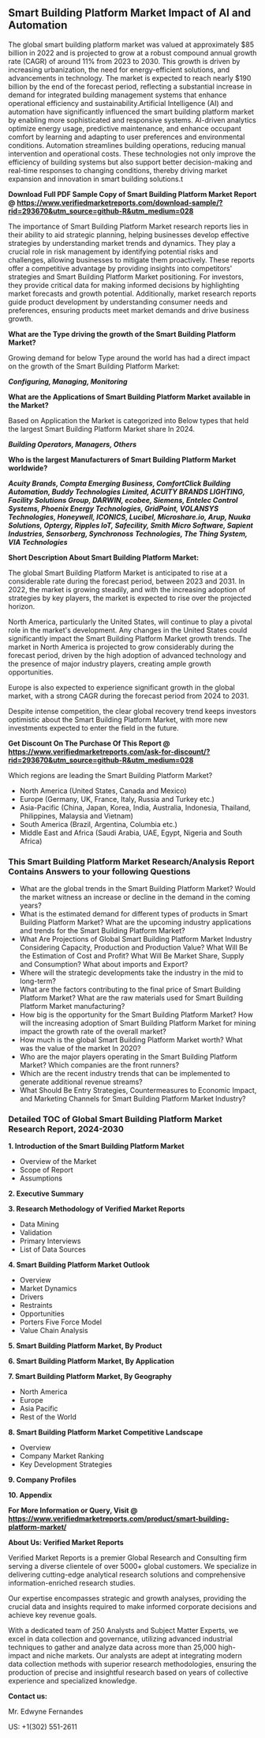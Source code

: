<h2>Smart Building Platform Market Impact of AI and Automation</h2>The global smart building platform market was valued at approximately $85 billion in 2022 and is projected to grow at a robust compound annual growth rate (CAGR) of around 11% from 2023 to 2030. This growth is driven by increasing urbanization, the need for energy-efficient solutions, and advancements in technology. The market is expected to reach nearly $190 billion by the end of the forecast period, reflecting a substantial increase in demand for integrated building management systems that enhance operational efficiency and sustainability.Artificial Intelligence (AI) and automation have significantly influenced the smart building platform market by enabling more sophisticated and responsive systems. AI-driven analytics optimize energy usage, predictive maintenance, and enhance occupant comfort by learning and adapting to user preferences and environmental conditions. Automation streamlines building operations, reducing manual intervention and operational costs. These technologies not only improve the efficiency of building systems but also support better decision-making and real-time responses to changing conditions, thereby driving market expansion and innovation in smart building solutions.t</p><p id="" class=""><strong>Download Full PDF Sample Copy of Smart Building Platform Market Report @ <a href="https://www.verifiedmarketreports.com/download-sample/?rid=293670&utm_source=github-R&utm_medium=028" target="_blank">https://www.verifiedmarketreports.com/download-sample/?rid=293670&utm_source=github-R&utm_medium=028</a></strong></p><p>The importance of&nbsp;Smart Building Platform Market research reports lies in their ability to aid strategic planning, helping businesses develop effective strategies by understanding market trends and dynamics. They play a crucial role in risk management by identifying potential risks and challenges, allowing businesses to mitigate them proactively. These reports offer a competitive advantage by providing insights into competitors' strategies and Smart Building Platform Market positioning. For investors, they provide critical data for making informed decisions by highlighting market forecasts and growth potential. Additionally, market research reports guide product development by understanding consumer needs and preferences, ensuring products meet market demands and drive business growth.</p><p><strong>What are the&nbsp;Type driving the growth of the Smart Building Platform Market?</strong></p><p id="" class="">Growing demand for below Type around the world has had a direct impact on the growth of the Smart Building Platform Market:</p><em><strong>Configuring, Managing, Monitoring</strong></em></p><strong>What are the&nbsp;Applications&nbsp;of Smart Building Platform Market available in the Market?</strong></p><p id="" class="">Based on Application the Market is categorized into Below types that held the largest Smart Building Platform Market share In 2024.</p><em><strong>Building Operators, Managers, Others</strong></em></p><strong>Who is the largest Manufacturers of Smart Building Platform Market worldwide?</strong></p><p><em><strong>Acuity Brands, Compta Emerging Business, ComfortClick Building Automation, Buddy Technologies Limited, ACUITY BRANDS LIGHTING, Facility Solutions Group, DARWIN, ecobee, Siemens, Entelec Control Systems, Phoenix Energy Technologies, GridPoint, VOLANSYS Technologies, Honeywell, ICONICS, Lucibel, Microshare.io, Arup, Nuuka Solutions, Optergy, Ripples IoT, Safecility, Smith Micro Software, Sapient Industries, Sensorberg, Synchronoss Technologies, The Thing System, VIA Technologies</strong></em></p><p id="" class=""><strong>Short Description About Smart Building Platform Market:</strong></p><p>The global Smart Building Platform Market is anticipated to rise at a considerable rate during the forecast period, between 2023 and 2031. In 2022, the market is growing steadily, and with the increasing adoption of strategies by key players, the market is expected to rise over the projected horizon.</p><p>North America, particularly the United States, will continue to play a pivotal role in the market's development. Any changes in the United States could significantly impact the Smart Building Platform Market growth trends. The market in North America is projected to grow considerably during the forecast period, driven by the high adoption of advanced technology and the presence of major industry players, creating ample growth opportunities.</p><p>Europe is also expected to experience significant growth in the global market, with a strong CAGR during the forecast period from 2024 to 2031.</p><p>Despite intense competition, the clear global recovery trend keeps investors optimistic about the Smart Building Platform Market, with more new investments expected to enter the field in the future.</p><p id="" class=""><strong>Get Discount On The Purchase Of This Report @ <a href="https://www.verifiedmarketreports.com/ask-for-discount/?rid=293670&utm_source=github-R&utm_medium=028" target="_blank">https://www.verifiedmarketreports.com/ask-for-discount/?rid=293670&utm_source=github-R&utm_medium=028</a></strong></p>Which regions are leading the Smart Building Platform Market?</p><ul><li>North America (United States, Canada and Mexico)</li><li>Europe (Germany, UK, France, Italy, Russia and Turkey etc.)</li><li>Asia-Pacific (China, Japan, Korea, India, Australia, Indonesia, Thailand, Philippines, Malaysia and Vietnam)</li><li>South America (Brazil, Argentina, Columbia etc.)</li><li>Middle East and Africa (Saudi Arabia, UAE, Egypt, Nigeria and South Africa)</li></ul><h3 id="" class="">This Smart Building Platform Market Research/Analysis Report Contains Answers to your following Questions</h3><ul><li>What are the global trends in the Smart Building Platform Market? Would the market witness an increase or decline in the demand in the coming years?</li><li>What is the estimated demand for different types of products in Smart Building Platform Market? What are the upcoming industry applications and trends for the Smart Building Platform Market?</li><li>What Are Projections of Global Smart Building Platform Market Industry Considering Capacity, Production and Production Value? What Will Be the Estimation of Cost and Profit? What Will Be Market Share, Supply and Consumption? What about imports and Export?</li><li>Where will the strategic developments take the industry in the mid to long-term?</li><li>What are the factors contributing to the final price of Smart Building Platform Market? What are the raw materials used for Smart Building Platform Market manufacturing?</li><li>How big is the opportunity for the Smart Building Platform Market? How will the increasing adoption of Smart Building Platform Market for mining impact the growth rate of the overall market?</li><li>How much is the global Smart Building Platform Market worth? What was the value of the market In 2020?</li><li>Who are the major players operating in the Smart Building Platform Market? Which companies are the front runners?</li><li>Which are the recent industry trends that can be implemented to generate additional revenue streams?</li><li>What Should Be Entry Strategies, Countermeasures to Economic Impact, and Marketing Channels for Smart Building Platform Market Industry?</li></ul><h3 id="" class="">Detailed TOC of Global Smart Building Platform Market Research Report, 2024-2030</h3><p id="" class=""><strong>1. Introduction of the Smart Building Platform Market</strong></p><ul><li>Overview of the Market</li><li>Scope of Report</li><li>Assumptions</li></ul><p id="" class=""><strong>2. Executive Summary</strong></p><p id="" class=""><strong>3. Research Methodology of Verified Market Reports</strong></p><ul><li>Data Mining</li><li>Validation</li><li>Primary Interviews</li><li>List of Data Sources</li></ul><p id="" class=""><strong>4. Smart Building Platform Market Outlook</strong></p><ul><li>Overview</li><li>Market Dynamics</li><li>Drivers</li><li>Restraints</li><li>Opportunities</li><li>Porters Five Force Model</li><li>Value Chain Analysis</li></ul><p id="" class=""><strong>5. Smart Building Platform Market, By Product</strong></p><p id="" class=""><strong>6. Smart Building Platform Market, By Application</strong></p><p id="" class=""><strong>7. Smart Building Platform Market, By Geography</strong></p><ul><li>North America</li><li>Europe</li><li>Asia Pacific</li><li>Rest of the World</li></ul><p id="" class=""><strong>8. Smart Building Platform Market Competitive Landscape</strong></p><ul><li>Overview</li><li>Company Market Ranking</li><li>Key Development Strategies</li></ul><p id="" class=""><strong>9. Company Profiles</strong></p><p id="" class=""><strong>10. Appendix</strong></p><p id="" class=""><strong>For More Information or Query, Visit @ <a href="https://www.verifiedmarketreports.com/product/smart-building-platform-market/" target="_blank">https://www.verifiedmarketreports.com/product/smart-building-platform-market/</a></strong></p><p id="" class=""><strong>About Us: Verified Market Reports</strong></p><p id="" class="">Verified Market Reports is a premier Global Research and Consulting firm serving a diverse clientele of over 5000+ global customers. We specialize in delivering cutting-edge analytical research solutions and comprehensive information-enriched research studies.</p><p id="" class="">Our expertise encompasses strategic and growth analyses, providing the crucial data and insights required to make informed corporate decisions and achieve key revenue goals.</p><p id="" class="">With a dedicated team of 250 Analysts and Subject Matter Experts, we excel in data collection and governance, utilizing advanced industrial techniques to gather and analyze data across more than 25,000 high-impact and niche markets. Our analysts are adept at integrating modern data collection methods with superior research methodologies, ensuring the production of precise and insightful research based on years of collective experience and specialized knowledge.</p><p id="" class=""><strong>Contact us:</strong></p><p id="" class="">Mr. Edwyne Fernandes</p><p id="" class="">US: +1(302) 551-2611</p>